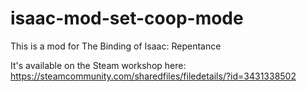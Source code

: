 # isaac-mod-set-coop-mode

This is a mod for The Binding of Isaac: Repentance

It's available on the Steam workshop here: https://steamcommunity.com/sharedfiles/filedetails/?id=3431338502